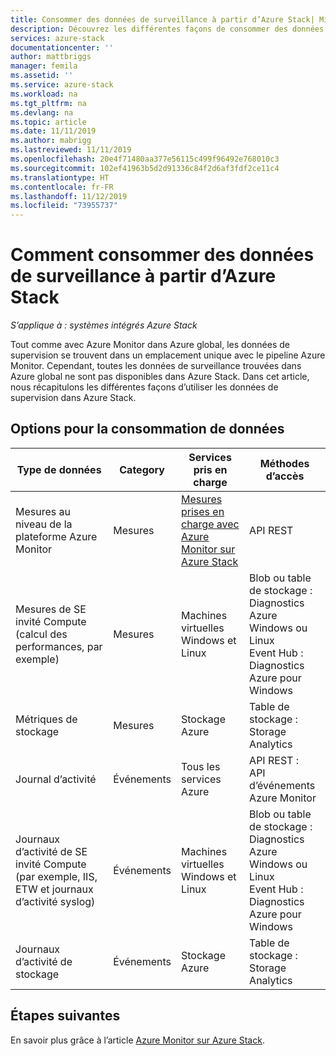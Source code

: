 ```yaml
---
title: Consommer des données de surveillance à partir d’Azure Stack| Microsoft Docs
description: Découvrez les différentes façons de consommer des données de supervision à partir d’Azure Stack.
services: azure-stack
documentationcenter: ''
author: mattbriggs
manager: femila
ms.assetid: ''
ms.service: azure-stack
ms.workload: na
ms.tgt_pltfrm: na
ms.devlang: na
ms.topic: article
ms.date: 11/11/2019
ms.author: mabrigg
ms.lastreviewed: 11/11/2019
ms.openlocfilehash: 20e4f71480aa377e56115c499f96492e768010c3
ms.sourcegitcommit: 102ef41963b5d2d91336c84f2d6af3fdf2ce11c4
ms.translationtype: HT
ms.contentlocale: fr-FR
ms.lasthandoff: 11/12/2019
ms.locfileid: "73955737"
---
```

# <a name="how-to-consume-monitoring-data-from-azure-stack"></a>Comment consommer des données de surveillance à partir d’Azure Stack

*S’applique à : systèmes intégrés Azure Stack*

Tout comme avec Azure Monitor dans Azure global, les données de supervision se trouvent dans un emplacement unique avec le pipeline Azure Monitor. Cependant, toutes les données de surveillance trouvées dans Azure global ne sont pas disponibles dans Azure Stack. Dans cet article, nous récapitulons les différentes façons d’utiliser les données de supervision dans Azure Stack.
 
## <a name="options-for-data-consumption"></a>Options pour la consommation de données

| Type de données | Category | Services pris en charge | Méthodes d’accès |
|-------------------------------------------------------------|----------|------------------------------------------------------------------------|----------------------------------------------------------------------------------------------------|
| Mesures au niveau de la plateforme Azure Monitor | Mesures | [Mesures prises en charge avec Azure Monitor sur Azure Stack](azure-stack-metrics-supported.md) | API REST |
| Mesures de SE invité Compute (calcul des performances, par exemple) | Mesures | Machines virtuelles Windows et Linux | Blob ou table de stockage :<br>Diagnostics Azure Windows ou Linux <br>Event Hub :<br>Diagnostics Azure pour Windows |
| Métriques de stockage | Mesures | Stockage Azure | Table de stockage :<br>Storage Analytics |
| Journal d’activité | Événements | Tous les services Azure | API REST :<br>API d’événements Azure Monitor |
| Journaux d’activité de SE invité Compute (par exemple, IIS, ETW et journaux d’activité syslog) | Événements | Machines virtuelles Windows et Linux | Blob ou table de stockage :<br>Diagnostics Azure Windows ou Linux <br>Event Hub :<br>Diagnostics Azure pour Windows |
| Journaux d’activité de stockage | Événements | Stockage Azure | Table de stockage :<br>Storage Analytics |

## <a name="next-steps"></a>Étapes suivantes

En savoir plus grâce à l’article [Azure Monitor sur Azure Stack](azure-stack-metrics-azure-data.md).
